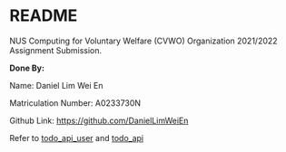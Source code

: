 # README

<p>NUS Computing for Voluntary Welfare (CVWO) Organization 2021/2022 Assignment Submission.</p>

<p>
<strong>Done By:</strong>
<p>Name: Daniel Lim Wei En</p>
<p>Matriculation Number: A0233730N</p>
<p>Github Link: <a href="https://github.com/DanielLimWeiEn">https://github.com/DanielLimWeiEn</a></p>
<p>Refer to 
  <a href="https://github.com/DanielLimWeiEn/todo_api_user">todo_api_user</a> and 
  <a href="https://github.com/DanielLimWeiEn/todo_api">todo_api</a>
</p>
</p>
